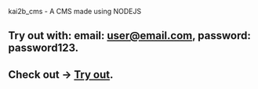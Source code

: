 kai2b_cms - A CMS made using NODEJS 
## Try out with: email: user@email.com, password: password123.
## Check out -> [Try out](https://kai2b.herokuapp.com).

